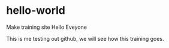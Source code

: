# hello-world
Make training site
Hello Eveyone

This is me testing out github, we will see how this training goes.
